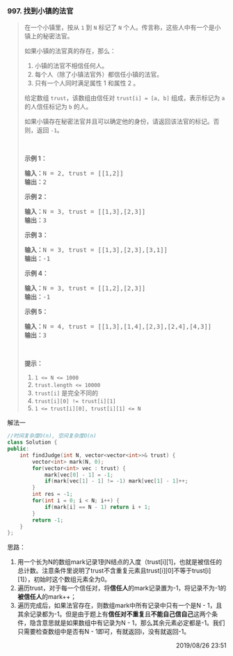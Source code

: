 ### 997. 找到小镇的法官

> <div class="content__2ebE"><p>在一个小镇里，按从 <code>1</code> 到 <code>N</code> 标记了&nbsp;<code>N</code> 个人。传言称，这些人中有一个是小镇上的秘密法官。</p>
> 
> <p>如果小镇的法官真的存在，那么：</p>
> 
> <ol>
> 	<li>小镇的法官不相信任何人。</li>
> 	<li>每个人（除了小镇法官外）都信任小镇的法官。</li>
> 	<li>只有一个人同时满足属性 1 和属性 2 。</li>
> </ol>
> 
> <p>给定数组&nbsp;<code>trust</code>，该数组由信任对 <code>trust[i] = [a, b]</code>&nbsp;组成，表示标记为 <code>a</code> 的人信任标记为 <code>b</code> 的人。</p>
> 
> <p>如果小镇存在秘密法官并且可以确定他的身份，请返回该法官的标记。否则，返回 <code>-1</code>。</p>
> 
> <p>&nbsp;</p>
> 
> <p><strong>示例 1：</strong></p>
> 
> <pre><strong>输入：</strong>N = 2, trust = [[1,2]]
> <strong>输出：</strong>2
> </pre>
> 
> <p><strong>示例 2：</strong></p>
> 
> <pre><strong>输入：</strong>N = 3, trust = [[1,3],[2,3]]
> <strong>输出：</strong>3
> </pre>
> 
> <p><strong>示例 3：</strong></p>
> 
> <pre><strong>输入：</strong>N = 3, trust = [[1,3],[2,3],[3,1]]
> <strong>输出：</strong>-1
> </pre>
> 
> <p><strong>示例 4：</strong></p>
> 
> <pre><strong>输入：</strong>N = 3, trust = [[1,2],[2,3]]
> <strong>输出：</strong>-1
> </pre>
> 
> <p><strong>示例 5：</strong></p>
> 
> <pre><strong>输入：</strong>N = 4, trust = [[1,3],[1,4],[2,3],[2,4],[4,3]]
> <strong>输出：</strong>3</pre>
> 
> <p>&nbsp;</p>
> 
> <p><strong>提示：</strong></p>
> 
> <ol>
> 	<li><code>1 &lt;= N &lt;= 1000</code></li>
> 	<li><code>trust.length &lt;= 10000</code></li>
> 	<li><code>trust[i]</code>&nbsp;是完全不同的</li>
> 	<li><code>trust[i][0] != trust[i][1]</code></li>
> 	<li><code>1 &lt;= trust[i][0], trust[i][1] &lt;= N</code></li>
> </ol>
> </div>

解法一
```cpp
//时间复杂度O(n), 空间复杂度O(n)
class Solution {
public:
    int findJudge(int N, vector<vector<int>>& trust) {
        vector<int> mark(N, 0);
        for(vector<int> vec : trust) {
            mark[vec[0] - 1] = -1;
            if(mark[vec[1] - 1] != -1) mark[vec[1] - 1]++;
        }
        int res = -1;
        for(int i = 0; i < N; i++) {
            if(mark[i] == N - 1) return i + 1;
        }
        return -1;
    }
};
```

思路：

1. 用一个长为N的数组mark记录1到N结点的入度（trust[i][1]，也就是被信任的总计数。注意条件里说明了trust不含重复元素且trust[i][0]不等于trust[i][1]），初始时这个数组元素全为0。
2. 遍历trust，对于每一个信任对，将**信任人**的mark记录置为-1，将记录不为-1的**被信任人**的mark++；
3. 遍历完成后，如果法官存在，则数组mark中所有记录中只有一个是N - 1，且其余记录都为-1。但是由于题上有**信任对不重复**且**不能自己信自己**这两个条件，隐含意思就是如果数组中有记录为N - 1，那么其余元素必定都是-1。我们只需要检查数组中是否有N - 1即可，有就返回i，没有就返回-1。

<div style="text-align: right"> 2019/08/26 23:51 </div>